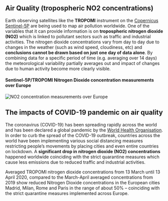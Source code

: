 ## Air Quality (tropospheric NO2 concentrations)
Earth observing satellites like the **TROPOMI** instrument on the [Copernicus Sentinel-5P](https://www.esa.int/Applications/Observing_the_Earth/Copernicus/Sentinel-5P) are being used to map air pollution worldwide. One of the variables that it can provide information is on **tropospheric nitrogen dioxide (NO2)** which is linked to pollutant sectors such as traffic and industrial activities. The nitrogen dioxide concentrations vary from day to day due to changes in the weather (such as wind speed, cloudiness, etc) and **conclusions cannot be drawn based on just one day of data alone**. By combining data for a specific period of time (e.g. averaging over 14 days) the meteorological variability partially averages out and impact of changes due to human activity become more clearly visible.

#### Sentinel-5P/TROPOMI Nitrogen Dioxide concentration measurements over Europe

![NO2 concentration measurements over Europe](https://www.esa.int/var/esa/storage/images/esa_multimedia/images/2020/04/nitrogen_dioxide_concentrations_over_europe/21956023-2-eng-GB/Nitrogen_dioxide_concentrations_over_Europe_pillars.jpg)

## The impacts of COVID-19 pandemic on air quality
The coronavirus (COVID-19) has been spreading rapidly across the world and has been declared a global pandemic by the [World Health Organisation](https://www.who.int/). In order to curb the spread of the COVID-19 outbreak, countries across the world have been implementing various social distancing measures restricting people’s movements by placing cities and even entire countries on lockdown. A **significant drop in nitrogen dioxide (NO2) concentrations** happened worldwide coinciding with the strict quarantine measures which cause less emissions due to reduced traffic and industrial activities.

Averaged TROPOMI nitrogen dioxide concentrations from 13 March until 13 April 2020, compared to the March-April averaged concentrations from 2019 show reduced Nitrogen Dioxide concentrations in the European cities Madrid, Milan, Rome and Paris in the range of about 50% – coinciding with the strict quarantine measures implemented across Europe.
